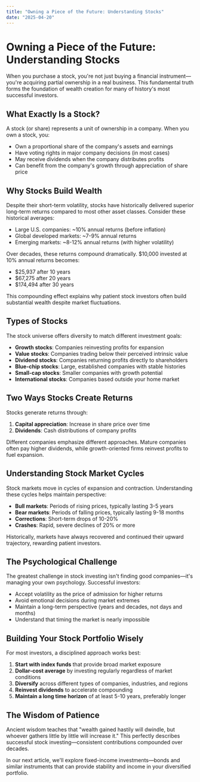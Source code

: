 ```yaml
---
title: "Owning a Piece of the Future: Understanding Stocks"
date: "2025-04-20"
---
```


# Owning a Piece of the Future: Understanding Stocks

When you purchase a stock, you're not just buying a financial instrument—you're acquiring partial ownership in a real business. This fundamental truth forms the foundation of wealth creation for many of history's most successful investors.

## What Exactly Is a Stock?

A stock (or share) represents a unit of ownership in a company. When you own a stock, you:
- Own a proportional share of the company's assets and earnings
- Have voting rights in major company decisions (in most cases)
- May receive dividends when the company distributes profits
- Can benefit from the company's growth through appreciation of share price

## Why Stocks Build Wealth

Despite their short-term volatility, stocks have historically delivered superior long-term returns compared to most other asset classes. Consider these historical averages:
- Large U.S. companies: ~10% annual returns (before inflation)
- Global developed markets: ~7-9% annual returns
- Emerging markets: ~8-12% annual returns (with higher volatility)

Over decades, these returns compound dramatically. $10,000 invested at 10% annual returns becomes:
- $25,937 after 10 years
- $67,275 after 20 years
- $174,494 after 30 years

This compounding effect explains why patient stock investors often build substantial wealth despite market fluctuations.

## Types of Stocks

The stock universe offers diversity to match different investment goals:
- **Growth stocks**: Companies reinvesting profits for expansion
- **Value stocks**: Companies trading below their perceived intrinsic value
- **Dividend stocks**: Companies returning profits directly to shareholders
- **Blue-chip stocks**: Large, established companies with stable histories
- **Small-cap stocks**: Smaller companies with growth potential
- **International stocks**: Companies based outside your home market

## Two Ways Stocks Create Returns

Stocks generate returns through:
1. **Capital appreciation**: Increase in share price over time
2. **Dividends**: Cash distributions of company profits

Different companies emphasize different approaches. Mature companies often pay higher dividends, while growth-oriented firms reinvest profits to fuel expansion.

## Understanding Stock Market Cycles

Stock markets move in cycles of expansion and contraction. Understanding these cycles helps maintain perspective:
- **Bull markets**: Periods of rising prices, typically lasting 3-5 years
- **Bear markets**: Periods of falling prices, typically lasting 9-18 months
- **Corrections**: Short-term drops of 10-20%
- **Crashes**: Rapid, severe declines of 20% or more

Historically, markets have always recovered and continued their upward trajectory, rewarding patient investors.

## The Psychological Challenge

The greatest challenge in stock investing isn't finding good companies—it's managing your own psychology. Successful investors:
- Accept volatility as the price of admission for higher returns
- Avoid emotional decisions during market extremes
- Maintain a long-term perspective (years and decades, not days and months)
- Understand that timing the market is nearly impossible

## Building Your Stock Portfolio Wisely

For most investors, a disciplined approach works best:
1. **Start with index funds** that provide broad market exposure
2. **Dollar-cost average** by investing regularly regardless of market conditions
3. **Diversify** across different types of companies, industries, and regions
4. **Reinvest dividends** to accelerate compounding
5. **Maintain a long time horizon** of at least 5-10 years, preferably longer

## The Wisdom of Patience

Ancient wisdom teaches that "wealth gained hastily will dwindle, but whoever gathers little by little will increase it." This perfectly describes successful stock investing—consistent contributions compounded over decades.

In our next article, we'll explore fixed-income investments—bonds and similar instruments that can provide stability and income in your diversified portfolio.
